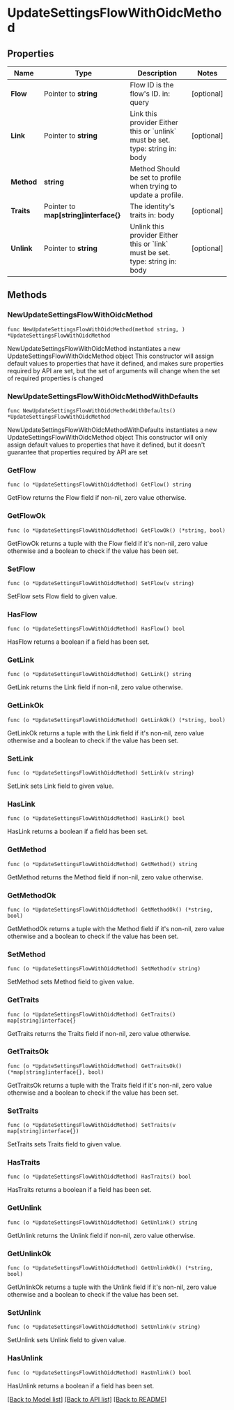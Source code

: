 # UpdateSettingsFlowWithOidcMethod

## Properties

Name | Type | Description | Notes
------------ | ------------- | ------------- | -------------
**Flow** | Pointer to **string** | Flow ID is the flow&#39;s ID.  in: query | [optional] 
**Link** | Pointer to **string** | Link this provider  Either this or &#x60;unlink&#x60; must be set.  type: string in: body | [optional] 
**Method** | **string** | Method  Should be set to profile when trying to update a profile. | 
**Traits** | Pointer to **map[string]interface{}** | The identity&#39;s traits  in: body | [optional] 
**Unlink** | Pointer to **string** | Unlink this provider  Either this or &#x60;link&#x60; must be set.  type: string in: body | [optional] 

## Methods

### NewUpdateSettingsFlowWithOidcMethod

`func NewUpdateSettingsFlowWithOidcMethod(method string, ) *UpdateSettingsFlowWithOidcMethod`

NewUpdateSettingsFlowWithOidcMethod instantiates a new UpdateSettingsFlowWithOidcMethod object
This constructor will assign default values to properties that have it defined,
and makes sure properties required by API are set, but the set of arguments
will change when the set of required properties is changed

### NewUpdateSettingsFlowWithOidcMethodWithDefaults

`func NewUpdateSettingsFlowWithOidcMethodWithDefaults() *UpdateSettingsFlowWithOidcMethod`

NewUpdateSettingsFlowWithOidcMethodWithDefaults instantiates a new UpdateSettingsFlowWithOidcMethod object
This constructor will only assign default values to properties that have it defined,
but it doesn't guarantee that properties required by API are set

### GetFlow

`func (o *UpdateSettingsFlowWithOidcMethod) GetFlow() string`

GetFlow returns the Flow field if non-nil, zero value otherwise.

### GetFlowOk

`func (o *UpdateSettingsFlowWithOidcMethod) GetFlowOk() (*string, bool)`

GetFlowOk returns a tuple with the Flow field if it's non-nil, zero value otherwise
and a boolean to check if the value has been set.

### SetFlow

`func (o *UpdateSettingsFlowWithOidcMethod) SetFlow(v string)`

SetFlow sets Flow field to given value.

### HasFlow

`func (o *UpdateSettingsFlowWithOidcMethod) HasFlow() bool`

HasFlow returns a boolean if a field has been set.

### GetLink

`func (o *UpdateSettingsFlowWithOidcMethod) GetLink() string`

GetLink returns the Link field if non-nil, zero value otherwise.

### GetLinkOk

`func (o *UpdateSettingsFlowWithOidcMethod) GetLinkOk() (*string, bool)`

GetLinkOk returns a tuple with the Link field if it's non-nil, zero value otherwise
and a boolean to check if the value has been set.

### SetLink

`func (o *UpdateSettingsFlowWithOidcMethod) SetLink(v string)`

SetLink sets Link field to given value.

### HasLink

`func (o *UpdateSettingsFlowWithOidcMethod) HasLink() bool`

HasLink returns a boolean if a field has been set.

### GetMethod

`func (o *UpdateSettingsFlowWithOidcMethod) GetMethod() string`

GetMethod returns the Method field if non-nil, zero value otherwise.

### GetMethodOk

`func (o *UpdateSettingsFlowWithOidcMethod) GetMethodOk() (*string, bool)`

GetMethodOk returns a tuple with the Method field if it's non-nil, zero value otherwise
and a boolean to check if the value has been set.

### SetMethod

`func (o *UpdateSettingsFlowWithOidcMethod) SetMethod(v string)`

SetMethod sets Method field to given value.


### GetTraits

`func (o *UpdateSettingsFlowWithOidcMethod) GetTraits() map[string]interface{}`

GetTraits returns the Traits field if non-nil, zero value otherwise.

### GetTraitsOk

`func (o *UpdateSettingsFlowWithOidcMethod) GetTraitsOk() (*map[string]interface{}, bool)`

GetTraitsOk returns a tuple with the Traits field if it's non-nil, zero value otherwise
and a boolean to check if the value has been set.

### SetTraits

`func (o *UpdateSettingsFlowWithOidcMethod) SetTraits(v map[string]interface{})`

SetTraits sets Traits field to given value.

### HasTraits

`func (o *UpdateSettingsFlowWithOidcMethod) HasTraits() bool`

HasTraits returns a boolean if a field has been set.

### GetUnlink

`func (o *UpdateSettingsFlowWithOidcMethod) GetUnlink() string`

GetUnlink returns the Unlink field if non-nil, zero value otherwise.

### GetUnlinkOk

`func (o *UpdateSettingsFlowWithOidcMethod) GetUnlinkOk() (*string, bool)`

GetUnlinkOk returns a tuple with the Unlink field if it's non-nil, zero value otherwise
and a boolean to check if the value has been set.

### SetUnlink

`func (o *UpdateSettingsFlowWithOidcMethod) SetUnlink(v string)`

SetUnlink sets Unlink field to given value.

### HasUnlink

`func (o *UpdateSettingsFlowWithOidcMethod) HasUnlink() bool`

HasUnlink returns a boolean if a field has been set.


[[Back to Model list]](../README.md#documentation-for-models) [[Back to API list]](../README.md#documentation-for-api-endpoints) [[Back to README]](../README.md)



